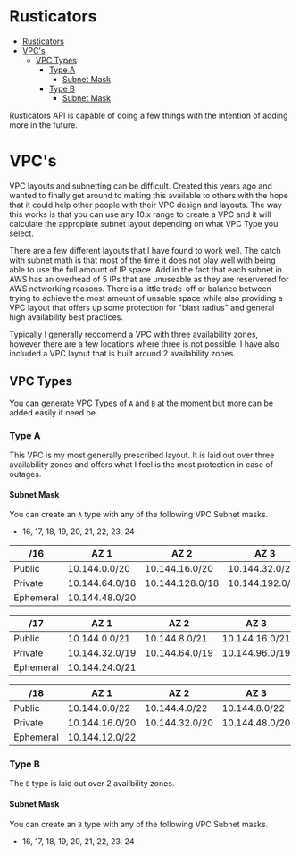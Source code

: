 # Rusticators
- [Rusticators](#rusticators)
- [VPC's](#vpcs)
  - [VPC Types](#vpc-types)
    - [Type A](#type-a)
      - [Subnet Mask](#subnet-mask)
    - [Type B](#type-b)
      - [Subnet Mask](#subnet-mask-1)


Rusticators API is capable of doing a few things with the intention of adding more in the future.

# VPC's

VPC layouts and subnetting can be difficult.  Created this years ago and wanted to finally get around to making this available to others with the hope that it could help other people with their VPC design and layouts. The way this works is that you can use any 10.x range to create a VPC and it will calculate the appropiate subnet layout depending on what VPC Type you select.

There are a few different layouts that I have found to work well.  The catch with subnet math is that most of the time it does not play well with being able to use the full amount of IP space.  Add in the fact that each subnet in AWS has an overhead of 5 IPs that are unuseable as they are reservered for AWS networking reasons. There is a little trade-off or balance between trying to achieve the most amount of unsable space while also providing a VPC layout that offers up some protection for "blast radius" and general high availability best practices.

Typically I generally reccomend a VPC with three availability zones, however there are a few locations where three is not possible.  I have also included a VPC layout that is built around 2 availability zones.

## VPC Types

You can generate VPC Types of `A` and `B` at the moment but more can be added easily if need be.

### Type A
This VPC is my most generally prescribed layout.  It is laid out over three availability zones and offers what I feel is the most protection in case of outages.


#### Subnet Mask
You can create an `A` type with any of the following VPC Subnet masks.

* 16, 17, 18, 19, 20, 21, 22, 23, 24

| /16        | AZ 1           | AZ 2             | AZ 3            |
|------------|----------------|------------------|-----------------|
| Public     | 10.144.0.0/20  | 10.144.16.0/20   | 10.144.32.0/20  |
| Private    | 10.144.64.0/18 | 10.144.128.0/18  | 10.144.192.0/18 |
| Ephemeral  | 10.144.48.0/20 |                  |                 |


| /17        | AZ 1           | AZ 2             | AZ 3            |
|------------|----------------|------------------|-----------------|
| Public     | 10.144.0.0/21  | 10.144.8.0/21    | 10.144.16.0/21  |
| Private    | 10.144.32.0/19 | 10.144.64.0/19   | 10.144.96.0/19  |
| Ephemeral  | 10.144.24.0/21 |                  |                 |

| /18        | AZ 1           | AZ 2             | AZ 3            |
|------------|----------------|------------------|-----------------|
| Public     | 10.144.0.0/22  | 10.144.4.0/22    | 10.144.8.0/22   |
| Private    | 10.144.16.0/20 | 10.144.32.0/20   | 10.144.48.0/20  |
| Ephemeral  | 10.144.12.0/22 |                  |                 |

### Type B
The `B` type is laid out over 2 availbility zones.


#### Subnet Mask

You can create an `B` type with any of the following VPC Subnet masks.

- 16, 17, 18, 19, 20, 21, 22, 23, 24


